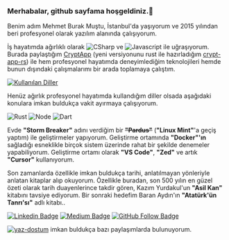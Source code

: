 ### Merhabalar, github sayfama hoşgeldiniz.👋

Benim adım Mehmet Burak Muştu, İstanbul'da yaşıyorum ve 2015 yılından beri profesyonel olarak yazılım alanında çalışıyorum.

İş hayatımda ağırlıklı olarak ![CSharp](https://img.shields.io/badge/-C%23-239120?style=flat&logo=c%20sharp&logoColor=fff) ve ![Javascript](https://img.shields.io/badge/-javascript-e5cf0d?logo=javascript&logoColor=white) ile uğraşıyorum. Burada paylaştığım [CryptApp](https://github.com/brkmustu/cryptapp) (yeni versiyonunu rust ile hazırladığım [crypt-app-rs](https://github.com/brkmustu/crypt-app-rs)) ile hem profesyonel hayatımda deneyimlediğim teknolojileri hemde bunun dışındaki çalışmalarımı bir arada toplamaya çalıştım.

[![Kullanılan Diller](https://github-readme-stats-sigma-five.vercel.app/api/top-langs/?username=brkmustu&layout=compact&langs_count=4&hide=html,smarty,powershell,dockerfile,shell,cpp,cmake)](https://github-readme-stats-sigma-five.vercel.app/api/top-langs/?username=brkmustu&layout=compact&langs_count=4&hide=html,smarty,powershell,dockerfile,shell,cpp,cmake)


Henüz ağırlık profesyonel hayatımda kullandığım diller olsada aşağıdaki konulara imkan buldukça vakit ayırmaya çalışıyorum.

![Rust](https://img.shields.io/badge/rust-%23000000.svg?&style=flat&logo=rust&logoColor=white)
![Node](https://img.shields.io/badge/node.js%20-%2343853D.svg?&style=flat&logo=node.js&logoColor=white)
![Dart](https://img.shields.io/badge/dart-%230175C2.svg?&style=flat&logo=dart&logoColor=white)

Evde **"Storm Breaker"** adını verdiğim bir ~~**"Pardus"**~~ (**"Linux Mint"**'a geçiş yaptım) ile geliştirmeler yapıyorum. Geliştirme ortamında **"Docker"'ın** sağladığı esneklikle birçok sistem üzerinde rahat bir şekilde denemeler yapabiliyorum. Geliştirme ortamı olarak **"VS Code"**, **"Zed"** ve artık **"Cursor"** kullanıyorum.

Son zamanlarda özellikle imkan buldukça tarihi, anlatılmayan yönleriyle anlatan kitaplar alıp okuyorum. Özellikle buradan, son 500 yılın en güzel özeti olarak tarih duayenlerince takdir gören, Kazım Yurdakul'un **"Asil Kan"** kitabını tavsiye ediyorum. Bir sonraki hedefim Baran Aydın'ın **"Atatürk'ün Tanrı'sı"** adlı kitabı..

[![Linkedin Badge](https://img.shields.io/badge/-Linkedin-blue?style=flat&logo=Linkedin&logoColor=white&link=https://www.linkedin.com/in/mehmetburakmustu/)](https://www.linkedin.com/in/mehmetburakmustu/) [![Medium Badge](https://img.shields.io/badge/-Medium-black?style=flat&logo=Medium&logoColor=white&link=https://medium.com/@brkmustu)](https://medium.com/@brkmustu) [![GitHub Follow Badge](https://img.shields.io/github/followers/brkmustu?label=follow&style=social)](https://github.com/brkmustu)

[![yaz-dostum](https://img.shields.io/badge/Yaz%20Dostum-d7023b)](https://yazdostum.medium.com/) imkan buldukça bazı paylaşımlarda bulunuyorum.
